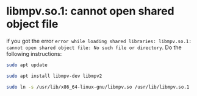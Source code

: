 
# libmpv.so.1: cannot open shared object file

if you got the error `error while loading shared libraries: libmpv.so.1: cannot open shared object file: No such file or directory`. Do the following instructions:

```bash
sudo apt update

sudo apt install libmpv-dev libmpv2

sudo ln -s /usr/lib/x86_64-linux-gnu/libmpv.so /usr/lib/libmpv.so.1
```